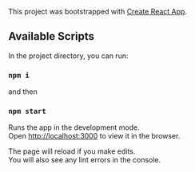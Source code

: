 This project was bootstrapped with [Create React App](https://github.com/facebook/create-react-app).

## Available Scripts

In the project directory, you can run:

### `npm i` 

and then

### `npm start ` 

Runs the app in the development mode.<br>
Open [http://localhost:3000](http://localhost:3000) to view it in the browser.

The page will reload if you make edits.<br>
You will also see any lint errors in the console.